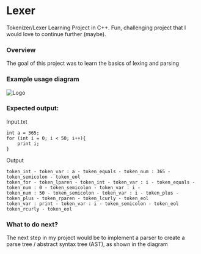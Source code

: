 # Lexer
Tokenizer/Lexer Learning Project in C++. Fun, challenging project that I would love to continue further (maybe).

### Overview
The goal of this project was to learn the basics of lexing and parsing

### Example usage diagram
![Logo](https://tomassetti.me/wp-content/uploads/2017/02/lexer-parser-center-1030x187.png)



### Expected output:
Input.txt
```
int a = 365;
for (int i = 0; i < 50; i++){
    print i;
}
```
Output
```
token_int - token_var : a - token_equals - token_num : 365 - token_semicolon - token_eol
token_for - token_lparen - token_int - token_var : i - token_equals - token_num : 0 - token_semicolon - token_var : i -
token_num : 50 - token_semicolon - token_var : i - token_plus - token_plus - token_rparen - token_lcurly - token_eol
token_var : print - token_var : i - token_semicolon - token_eol
token_rcurly - token_eol
```

### What to do next?
The next step in my project would be to implement a parser to create a parse tree / abstract syntax tree (AST), as shown in the diagram
